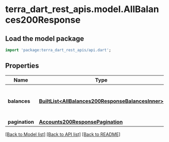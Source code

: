 # terra_dart_rest_apis.model.AllBalances200Response

## Load the model package
```dart
import 'package:terra_dart_rest_apis/api.dart';
```

## Properties
Name | Type | Description | Notes
------------ | ------------- | ------------- | -------------
**balances** | [**BuiltList&lt;AllBalances200ResponseBalancesInner&gt;**](AllBalances200ResponseBalancesInner.md) | balances is the balances of all the coins. | [optional] 
**pagination** | [**Accounts200ResponsePagination**](Accounts200ResponsePagination.md) |  | [optional] 

[[Back to Model list]](../README.md#documentation-for-models) [[Back to API list]](../README.md#documentation-for-api-endpoints) [[Back to README]](../README.md)


